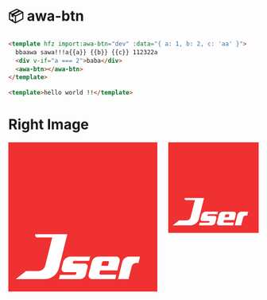 # :package: awa-btn

```html render
<template hfz import:awa-btn="dev" :data="{ a: 1, b: 2, c: 'aa' }">
  bbaawa sawa!!!a{{a}} {{b}} {{c}} 112322a
  <div v-if="a === 2">baba</div>
  <awa-btn></awa-btn>
</template>
```

```html
<template>hello world !!</template>
```

# Right Image

<img src="./src/jser-logo.png" width="182" align="right" />

![logo](./src/jser-logo.png)
